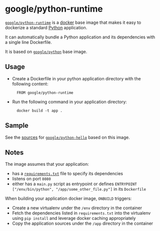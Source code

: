 # google/python-runtime

[`google/python-runtime`](https://index.docker.io/u/google/python-runtime) is a [docker](https://docker.io) base image that makes it easy to dockerize a standard [Python](http://python.org) application.

It can automatically bundle a Python application and its dependencies with a single line Dockerfile.

It is based on [`google/python`](https://index.docker.io/u/google/python) base image.

## Usage

- Create a Dockerfile in your python application directory with the following content:

        FROM google/python-runtime

- Run the following command in your application directory:

        docker build -t app .

## Sample
  
See the [sources](/hello) for [`google/python-hello`](https://index.docker.io/u/google/python-hello) based on this image.

## Notes

The image assumes that your application:

- has a [`requirements.txt`](https://pip.pypa.io/en/latest/user_guide.html#requirements-files) file to specify its dependencies
- listens on port `8080`
- either has a `main.py` script as entrypoint or defines `ENTRYPOINT ["/env/bin/python", "/app/some_other_file.py"]` in its `Dockerfile`

When building your application docker image, `ONBUILD` triggers:

- Create a new virtualenv under the `/env` directory in the container
- Fetch the dependencies listed in `requirements.txt` into the virtualenv using `pip install` and leverage docker caching appropriately
- Copy the application sources under the `/app` directory in the container

